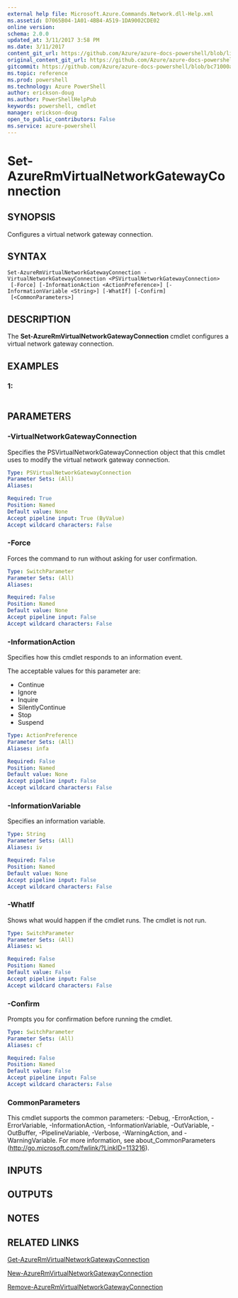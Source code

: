 ```yaml
---
external help file: Microsoft.Azure.Commands.Network.dll-Help.xml
ms.assetid: D7065B04-1A01-4BB4-A519-1DA9002CDE02
online version: 
schema: 2.0.0
updated_at: 3/11/2017 3:58 PM
ms.date: 3/11/2017
content_git_url: https://github.com/Azure/azure-docs-powershell/blob/live/azureps-cmdlets-docs/ResourceManager/AzureRM.Network/v3.5.0/Set-AzureRmVirtualNetworkGatewayConnection.md
original_content_git_url: https://github.com/Azure/azure-docs-powershell/blob/live/azureps-cmdlets-docs/ResourceManager/AzureRM.Network/v3.5.0/Set-AzureRmVirtualNetworkGatewayConnection.md
gitcommit: https://github.com/Azure/azure-docs-powershell/blob/bc71000aa3c7f754b95442dcc415a7324626a15c/azureps-cmdlets-docs/ResourceManager/AzureRM.Network/v3.5.0/Set-AzureRmVirtualNetworkGatewayConnection.md
ms.topic: reference
ms.prod: powershell
ms.technology: Azure PowerShell
author: erickson-doug
ms.author: PowerShellHelpPub
keywords: powershell, cmdlet
manager: erickson-doug
open_to_public_contributors: False
ms.service: azure-powershell
---
```


# Set-AzureRmVirtualNetworkGatewayConnection

## SYNOPSIS
Configures a virtual network gateway connection.

## SYNTAX

```
Set-AzureRmVirtualNetworkGatewayConnection -VirtualNetworkGatewayConnection <PSVirtualNetworkGatewayConnection>
 [-Force] [-InformationAction <ActionPreference>] [-InformationVariable <String>] [-WhatIf] [-Confirm]
 [<CommonParameters>]
```

## DESCRIPTION
The **Set-AzureRmVirtualNetworkGatewayConnection** cmdlet configures a virtual network gateway connection.

## EXAMPLES

### 1:
```

```

## PARAMETERS

### -VirtualNetworkGatewayConnection
Specifies the PSVirtualNetworkGatewayConnection object that this cmdlet uses to modify the virtual network gateway connection.

```yaml
Type: PSVirtualNetworkGatewayConnection
Parameter Sets: (All)
Aliases: 

Required: True
Position: Named
Default value: None
Accept pipeline input: True (ByValue)
Accept wildcard characters: False
```

### -Force
Forces the command to run without asking for user confirmation.

```yaml
Type: SwitchParameter
Parameter Sets: (All)
Aliases: 

Required: False
Position: Named
Default value: None
Accept pipeline input: False
Accept wildcard characters: False
```

### -InformationAction
Specifies how this cmdlet responds to an information event.

The acceptable values for this parameter are:

- Continue
- Ignore
- Inquire
- SilentlyContinue
- Stop
- Suspend

```yaml
Type: ActionPreference
Parameter Sets: (All)
Aliases: infa

Required: False
Position: Named
Default value: None
Accept pipeline input: False
Accept wildcard characters: False
```

### -InformationVariable
Specifies an information variable.

```yaml
Type: String
Parameter Sets: (All)
Aliases: iv

Required: False
Position: Named
Default value: None
Accept pipeline input: False
Accept wildcard characters: False
```

### -WhatIf
Shows what would happen if the cmdlet runs.
The cmdlet is not run.

```yaml
Type: SwitchParameter
Parameter Sets: (All)
Aliases: wi

Required: False
Position: Named
Default value: False
Accept pipeline input: False
Accept wildcard characters: False
```

### -Confirm
Prompts you for confirmation before running the cmdlet.

```yaml
Type: SwitchParameter
Parameter Sets: (All)
Aliases: cf

Required: False
Position: Named
Default value: False
Accept pipeline input: False
Accept wildcard characters: False
```

### CommonParameters
This cmdlet supports the common parameters: -Debug, -ErrorAction, -ErrorVariable, -InformationAction, -InformationVariable, -OutVariable, -OutBuffer, -PipelineVariable, -Verbose, -WarningAction, and -WarningVariable. For more information, see about_CommonParameters (http://go.microsoft.com/fwlink/?LinkID=113216).

## INPUTS

## OUTPUTS

## NOTES

## RELATED LINKS

[Get-AzureRmVirtualNetworkGatewayConnection](xref:ResourceManager/AzureRM.Network/v3.5.0/Get-AzureRmVirtualNetworkGatewayConnection.md)

[New-AzureRmVirtualNetworkGatewayConnection](xref:ResourceManager/AzureRM.Network/v3.5.0/New-AzureRmVirtualNetworkGatewayConnection.md)

[Remove-AzureRmVirtualNetworkGatewayConnection](xref:ResourceManager/AzureRM.Network/v3.5.0/Remove-AzureRmVirtualNetworkGatewayConnection.md)


